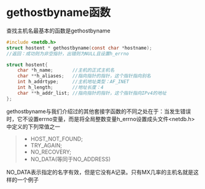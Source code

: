 # gethostbyname函数

查找主机名最基本的函数是gethostbyname

```c
#include <netdb.h>
struct hostent * gethostbyname(const char *hostname);
//返回：成功则为非空指针，出错则为NULL且设置h_errno

struct hostent{
    char *h_name;       //主机的正式主机名
    char **h_aliases;   //指向指针的指针，这个指针指向别名
    int h_addrtype;     //主机地址类型：AF_INET
    int h_length;       //地址长度：4
    char **h_addr_list; //指向指针的指针，这个指针指向IPv4的地址
};
```

gethostbyname与我们介绍过的其他套接字函数的不同之处在于：当发生错误时，它不设置errno变量，而是将全局整数变量h_errno设置成头文件<netdb.h>中定义的下列常值之一

> - HOST_NOT_FOUND;
> - TRY_AGAIN;
> - NO_RECOVERY;
> - NO_DATA(等同于NO_ADDRESS)

NO_DATA表示指定的名字有效，但是它没有A记录。只有MX几率的主机名就是这样的一个例子

